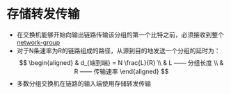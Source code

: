 # 存储转发传输

- 在交换机能够开始向输出链路传输该分组的第一个比特之前，必须接收到整个[network-group](network-group.md)
- 对于N条速率为R的链路组成的路径，从源到目的地发送一个分组的延时为：
$$
\begin{aligned}
& d_{端到端} = N \frac{L}{R}  \\
& L —— 分组长度 \\
& R —— 传输速率
\end{aligned}
$$
- 多数分组交换机在链路的输入端使用存储转发传输


